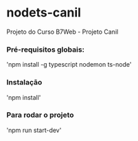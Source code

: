 # nodets-canil
Projeto do Curso B7Web - Projeto Canil

### Pré-requisitos globais:
'npm install -g typescript nodemon ts-node'


### Instalação
'npm install'

### Para rodar o projeto
'npm run start-dev'